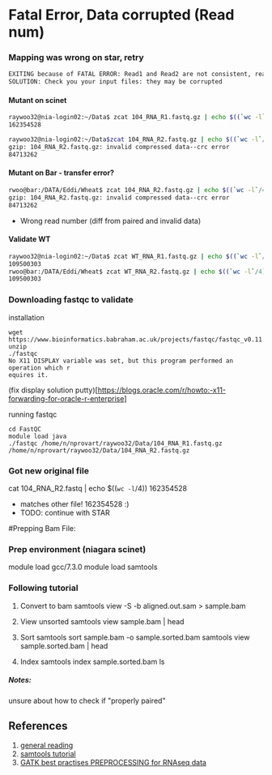 # Fatal Error, Data  corrupted (Read num) 

### Mapping was wrong on star, retry

```bash
EXITING because of FATAL ERROR: Read1 and Read2 are not consistent, reached the end of the one before the other one
SOLUTION: Check you your input files: they may be corrupted
```

#### Mutant on scinet 
```bash
raywoo32@nia-login02:~/Data$ zcat 104_RNA_R1.fastq.gz | echo $((`wc -l`/4))
162354528

raywoo32@nia-login02:~/Data$zcat 104_RNA_R2.fastq.gz | echo $((`wc -l`/4))
gzip: 104_RNA_R2.fastq.gz: invalid compressed data--crc error
84713262
```

#### Mutant on Bar - transfer error?
```bash
rwoo@bar:/DATA/Eddi/Wheat$ zcat 104_RNA_R2.fastq.gz | echo $((`wc -l`/4))
gzip: 104_RNA_R2.fastq.gz: invalid compressed data--crc error
84713262
```
- Wrong read number (diff from paired and invalid data) 

#### Validate WT
```bash
raywoo32@nia-login02:~/Data$ zcat WT_RNA_R1.fastq.gz | echo $((`wc -l`/4))
109500303
rwoo@bar:/DATA/Eddi/Wheat$ zcat WT_RNA_R2.fastq.gz | echo $((`wc -l`/4))
109500303
```

### Downloading fastqc to validate 

installation 
```
wget https://www.bioinformatics.babraham.ac.uk/projects/fastqc/fastqc_v0.11.9.zip 
unzip 
./fastqc
No X11 DISPLAY variable was set, but this program performed an operation which r                                                                             equires it.
```
(fix display solution putty)[https://blogs.oracle.com/r/howto:-x11-forwarding-for-oracle-r-enterprise]

running fastqc
```
cd FastQC
module load java
./fastqc /home/n/nprovart/raywoo32/Data/104_RNA_R1.fastq.gz /home/n/nprovart/raywoo32/Data/104_RNA_R2.fastq.gz 
```
### Got new original file 
cat 104_RNA_R2.fastq | echo $((`wc -l`/4))
162354528
- matches other file! 162354528 :) 
- TODO: continue with STAR



#Prepping Bam File:

### Prep environment (niagara scinet)

module load gcc/7.3.0
module load samtools

### Following tutorial
1. Convert to bam
samtools view -S -b aligned.out.sam  > sample.bam

2. View unsorted 
samtools view sample.bam | head

3. Sort 
samtools sort sample.bam -o sample.sorted.bam
samtools view sample.sorted.bam | head

4. Index
samtools index sample.sorted.bam
ls

##### Notes:
unsure about how to check if "properly paired"

## References 
1. [general reading](https://www.researchgate.net/post/Is_it_possible_to_generate_vcf_files_from_FASTQ_files_of_an_RNA-Seq_run)
2. [samtools tutorial](http://quinlanlab.org/tutorials/samtools/samtools.html)
3. [GATK best practises PREPROCESSING for RNAseq data](https://gatk.broadinstitute.org/hc/en-us/articles/360035531192-RNAseq-short-variant-discovery-SNPs-Indels-)
